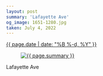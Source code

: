 ```yaml
---
layout: post
summary: 'Lafayette Ave'
og_image: 1651-1280.jpg
taken: July 4, 2022
---
```


<div class="post">
 <time>
  <a href="/1651">
   {{ page.date | date: "%B %-d, %Y" }}
  </a>
 </time>
 <a href="/1651">
  <figure data-taken="7/4/2022">
   <img alt="{{ page.summary }}" sizes="(min-width: 700px) 50vw, calc(100vw - 2rem)" src="{{ site.assets_url }}/1651-640.jpg" srcset="{{ site.assets_url }}/1651-320.jpg 320w, {{ site.assets_url }}/1651-640.jpg 640w, {{ site.assets_url }}/1651-960.jpg 960w, {{ site.assets_url }}/1651-1280.jpg 1280w"/>
  </figure>
 </a>
 <span>
  Lafayette Ave
 </span>
</div>

